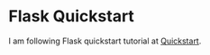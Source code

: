 # Flask Quickstart

I am following Flask quickstart tutorial at [Quickstart](https://flask.palletsprojects.com/en/2.2.x/quickstart/).